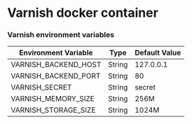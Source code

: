 Varnish docker container
===========

### Varnish environment variables
| Environment Variable | Type | Default Value |
| -------------------- | -----| ------------- |
| VARNISH_BACKEND_HOST                  | String | 127.0.0.1 |
| VARNISH_BACKEND_PORT                  | String | 80        |
| VARNISH_SECRET                        | String | secret    |
| VARNISH_MEMORY_SIZE                   | String | 256M      |
| VARNISH_STORAGE_SIZE                  | String | 1024M     |
